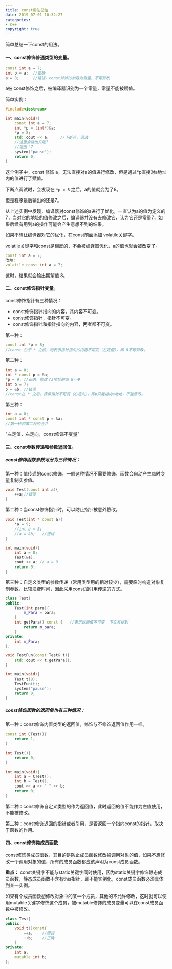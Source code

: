 ```yaml
---
title: const用法总结
date: 2019-07-01 10:32:27
categories: 
- C++
copyright: true
---
```


简单总结一下const的用法。

#### 一、const修饰普通类型的变量。

```c++
const int a = 7;
int b = a;	//正确
a = 8;		//错误，const修饰的参数为常量，不可修改
```

a被 const修饰之后，被编译器识别为一个常量，常量不能被赋值。

<!--more-->

简单实例：

```c++
#include<iostream>

int main(void){
    const int a = 7;
    int *p = (int*)&a;
    *p = 8;
    std::cout << a;		//下断点，调试
    //这里会输出几呢?
    //输出：7
    system("pause");	
    return 0;
}
```

这个例子中，const 修饰 a，无法直接对a的值进行修改，但是通过*p直接对a地址内的值进行了赋值。

下断点调试时，会发现在 `*p = 8` 之后，a的值就变为了8。

但是程序最后输出的还是7。

从上述实例中发现，编译器对const修饰的a进行了优化，一直认为a的值为定义的7，当对它的地址的值修改之后，编译器并没有去修改它，认为它还是常量7，如果后续有用到a的操作可能会产生意想不到的结果。

如果不想让编译器对它的优化，在const前面添加 volatile关键字。

volatile关键字和const是相反的，不会被编译器优化，a的值也就会被改变了。

```c++
const int a = 7;
改为：
volatile const int a = 7;
```

这时，结果就会输出期望值 8。

#### 二、const修饰指针变量。

const修饰指针有三种情况：

- const修饰指针指向的内容，其内容不可变。
- const修饰指针，指针不可变。
- const修饰指针和指针指向的内容，两者都不可变。

第一种：

```c++
const int *p = 8;
//const 位于 * 之前，则表示指针指向的内容不可变（左定值），即 8不可修改。
```

第二种：

```c++
int a = 8;
int * const p = &a;
*p = 9;	//正确，修改了a地址的值 8->9
int b = 7;
p = &b;	//错误
//const在 * 之后，表示指针不可变（右定向），即p只能指向a地址，不能修改。
```

第三种：

```c++
int a = 8;
const int * const p = &a;
//第一种和第二种的合并
```

"左定值，右定向，const修饰不变量"

#### 三、const参数传递和参数返回值。

##### const修饰函数参数可分为三种情况：

第一种：值传递的const修饰，一般这种情况不需要修饰，函数会自动产生临时变量复制实参值。

```c++
void Test(const int a){
    ++a;//错误
}
```

第二种：当const修饰指针时，可以防止指针被意外篡改。

```c++
void Test(int * const a){
    *a = 9;
    //int b = 5;
    //a = &b;	//错误
}

int main(void){
    int a = 8;
    Test(&a);
    cout << a; // a = 9
    return 0;
}
```

第三种：自定义类型的参数传递（常用类型用的相对较少），需要临时构造对象复制参数，比较浪费时间，因此采用const加引用传递的方式。

```c++
class Test{
public:
    Test(int para){
        m_Para = para;
    }
    int getPara() const {	//表示返回值不可变  下文有提到
        return m_para;
    }
private:
    int m_Para;
};

void TestFun(const Test& t){
    std::cout << t.getPara();
}

int main(void){
    Test t(8);
    TestFun(t);
    system("pause");
    return 0;
}
```

##### const修饰函数的返回值也有三种情况：

第一种：const修饰内置类型的返回值，修饰与不修饰返回值作用一样。

```c++
const int CTest(){
    return 1;
}

int Test(){
    return 0;
}

int main(void){
    int a = CTest();
    int b = Test();
    cout << a << " " << b;
    return 0;
}
```

第二种：const修饰自定义类型的作为返回值，此时返回的值不能作为左值使用，不能被修改。

第三种：const修饰返回的指针或者引用，是否返回一个指向const的指针，取决于函数的作用。

#### 四、const修饰类成员函数

const修饰类成员函数，其目的是防止成员函数修改被调用对象的值，如果不想修改一个调用对象的值，所有的成员函数都应该声明为const成员函数。

**重点：** const关键字不能与static关键字同时使用，因为static关键字修饰静态成员函数，静态成员函数不含有this指针，即不能实例化，const成员函数必须具体到某一实例。

如果有个成员函数想修改对象中的某一个成员，其他的不允许修改，这时就可以使用mutable关键字修饰这个成员，被mutable修饰的成员变量可以在const成员函数中被修改。

```c++
class Test{
public:
    void t()const{
        ++a;	//错误 
        ++b;	//正确
    }
private:
    int a;
    mutable int b;
};
```
